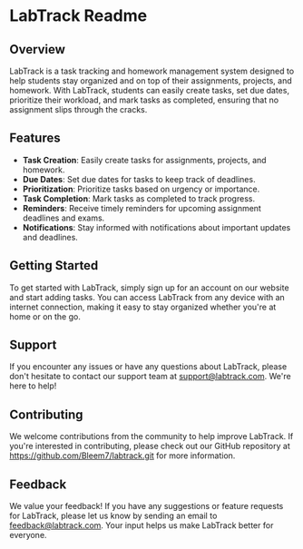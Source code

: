 # LabTrack Readme

## Overview

LabTrack is a task tracking and homework management system designed to help students stay organized and on top of their assignments, projects, and homework. With LabTrack, students can easily create tasks, set due dates, prioritize their workload, and mark tasks as completed, ensuring that no assignment slips through the cracks.

## Features

- **Task Creation**: Easily create tasks for assignments, projects, and homework.
- **Due Dates**: Set due dates for tasks to keep track of deadlines.
- **Prioritization**: Prioritize tasks based on urgency or importance.
- **Task Completion**: Mark tasks as completed to track progress.
- **Reminders**: Receive timely reminders for upcoming assignment deadlines and exams.
- **Notifications**: Stay informed with notifications about important updates and deadlines.

## Getting Started

To get started with LabTrack, simply sign up for an account on our website and start adding tasks. You can access LabTrack from any device with an internet connection, making it easy to stay organized whether you're at home or on the go.

## Support

If you encounter any issues or have any questions about LabTrack, please don't hesitate to contact our support team at support@labtrack.com. We're here to help!

## Contributing

We welcome contributions from the community to help improve LabTrack. If you're interested in contributing, please check out our GitHub repository at https://github.com/Bleem7/labtrack.git for more information.

## Feedback

We value your feedback! If you have any suggestions or feature requests for LabTrack, please let us know by sending an email to feedback@labtrack.com. Your input helps us make LabTrack better for everyone.


